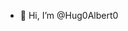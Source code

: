 - 👋 Hi, I’m @Hug0Albert0

<!---
Hug0Albert0/Hug0Albert0 is a ✨ special ✨ repository because its `README.md` (this file) appears on your GitHub profile.
You can click the Preview link to take a look at your changes.
--->
